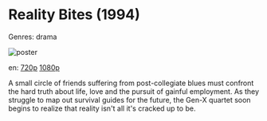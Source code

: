 # Reality Bites (1994)

Genres: drama

![poster](http://image.tmdb.org/t/p/w500/gbi7dmxPNVqJQpKnHOpZ9dmeWAO.jpg)

en:
  [720p](magnet:?xt=urn:btih:527B5ABF203D80EA180DC18C5F5C63FEF3AF06A0&tr=udp://glotorrents.pw:6969/announce&tr=udp://tracker.opentrackr.org:1337/announce&tr=udp://torrent.gresille.org:80/announce&tr=udp://tracker.openbittorrent.com:80&tr=udp://tracker.coppersurfer.tk:6969&tr=udp://tracker.leechers-paradise.org:6969&tr=udp://p4p.arenabg.ch:1337&tr=udp://tracker.internetwarriors.net:1337)
  [1080p](magnet:?xt=urn:btih:7B2EA9F7F0B95FE5682988CB65E17450F2F6248D&tr=udp://glotorrents.pw:6969/announce&tr=udp://tracker.opentrackr.org:1337/announce&tr=udp://torrent.gresille.org:80/announce&tr=udp://tracker.openbittorrent.com:80&tr=udp://tracker.coppersurfer.tk:6969&tr=udp://tracker.leechers-paradise.org:6969&tr=udp://p4p.arenabg.ch:1337&tr=udp://tracker.internetwarriors.net:1337)
  


A small circle of friends suffering from post-collegiate blues must confront the hard truth about life, love and the pursuit of gainful employment. As they struggle to map out survival guides for the future, the Gen-X quartet soon begins to realize that reality isn't all it's cracked up to be.